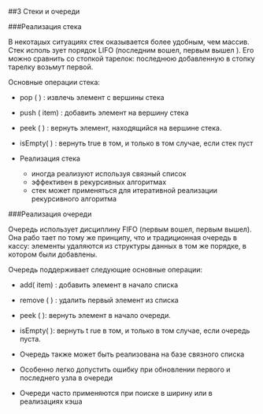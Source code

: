 
##3 Стеки и очереди

###Реализация стека

В некотаμых ситуациях стек оказывается более удобным, чем массив. Стек исполь­
зует порядок LIFO (последним вошел, первым вышел ). Его можно сравнить со
стопкой тарелок: последнюю добавленную в стопку тарелку возьмут первой.

Основные операции стека:
* рор ( ) : извлечь элемент с вершины стека
* push ( item) : добавить элемент на вершину стека
* peek ( ) : вернуть элемент, находящийся на вершине стека.
* isEmpty( ) : вернуть true в том, и только в том случае, если стек пуст

* Реализация стека
    * иногда реализуют используя связный список
    * эффективен в рекурсивных алгоритмах
    * стек может применяться для итеративной реализации рекурсивного алгоритма

###Реализация очереди

Очередь использует дисциплину FIFO (первым вошел, первым вышел). Она рабо­
тает по тому же принципу, что и традиционная очередь в кассу: элементы удаляются
из структуры данных в том же порядке, в котором были добавлены.

Очередь поддерживает следующие основные операции:

* add( item) : добавить элемент в начало списка
* remove ( ) : удалить первый элемент из списка
* peek ( ): вернуть элемент в начало очереди.
* isEmpty( ): вернуть t rue в том, и только в том случае, если очередь пуста.

* Очередь также может быть реализована на базе связного списка
* Особенно легко допустить ошибку при обновлении первого и последнего узла
  в очереди

* Очереди часто применяются при поиске в ширину или в реализациях кэша
